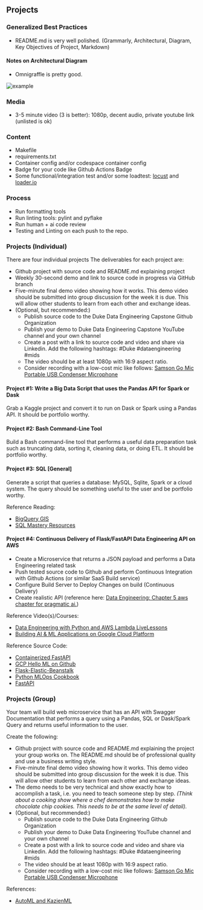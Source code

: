 ## Projects

### Generalized Best Practices


* README.md is very well polished. (Grammarly, Architectural, Diagram, Key Objectives of Project, Markdown)

#### Notes on Architectural Diagram

* Omnigraffle is pretty good.

![example](https://user-images.githubusercontent.com/58792/188945987-a1643d63-69de-4aff-bc6f-e4f3f84b0845.png)

### Media

* 3-5 minute video (3 is better):  1080p, decent audio, private youtube link (unlisted is ok)

### Content

* Makefile
* requirements.txt
* Container config and/or codespace container config
* Badge for your code like Github Actions Badge
* Some functional/integration test and/or some loadtest: [locust](https://locust.io/) and [loader.io](https://loader.io/)

### Process

* Run formatting tools
* Run linting tools:  pylint and pyflake
* Run human + ai code review
* Testing and Linting on each push to the repo.



### Projects (Individual)

There are four individual projects
The deliverables for each project are:

* Github project with source code and README.md explaining project
* Weekly 30-second demo and link to source code in progress via GitHub branch
* Five-minute final demo video showing how it works.  This demo video should be submitted into group discussion for the week it is due.  This will allow other students to learn from each other and exchange ideas.
* (Optional, but recommended:)
    * Publish source code to the Duke Data Engineering Capstone Github Organization
    * Publish your demo to Duke Data Engineering Capstone YouTube channel and your own channel
    * Create a post with a link to source code and video and share via Linkedin.  Add the following hashtags:  #Duke #dataengineering #mids
    * The video should be at least 1080p with 16:9 aspect ratio.
    * Consider recording with a  low-cost mic like follows:  [Samson Go Mic Portable USB Condenser Microphone](https://www.amazon.com/Samson-Mic-Portable-Condenser-Microphone/dp/B001R76D42/)


#### Project #1: Write a Big Data Script that uses the Pandas API for Spark or Dask

Grab a Kaggle project and convert it to run on Dask or Spark using a Pandas API. It should be portfolio worthy.

#### Project #2:  Bash Command-Line Tool

Build a Bash command-line tool that performs a useful data preparation task such as truncating data, sorting it, cleaning data, or doing ETL.  It should be portfolio worthy.

#### Project #3:  SQL [General]

Generate a script that queries a database:  MySQL, Sqlite, Spark or a cloud system.  The query should be something useful to the user and be portfolio worthy.

Reference Reading:

* [BigQuery GIS](https://cloud.google.com/bigquery/docs/gis-getting-started)
* [SQL Mastery Resources](https://noahgift.github.io/data-engineering-and-dataops/sqlmastery)


#### Project #4:  Continuous Delivery of Flask/FastAPI Data Engineering API on AWS 

* Create a Microservice that returns a JSON payload and performs a Data Engineering related task
* Push tested source code to Github and perform Continuous Integration with Github Actions (or similar SaaS Build service)
* Configure Build Server to Deploy Changes on build (Continuous Delivery)
* Create realistic API (reference here:  [Data Engineering: Chapter 5 aws chapter for pragmatic ai.](https://github.com/noahgift/pai-aws))

Reference Video(s)/Courses:

* [Data Engineering with Python and AWS Lambda LiveLessons](https://learning.oreilly.com/videos/data-engineering-with/9780135964330)
* [Building AI & ML Applications on Google Cloud Platform](https://learning.oreilly.com/videos/building-ai-applications/9780135973462)

Reference Source Code: 

* [Containerized FastAPI](https://github.com/noahgift/functions-from-zero2)
* [GCP Hello ML on Github](https://github.com/noahgift/gcp-hello-ml)
* [Flask-Elastic-Beanstalk](https://github.com/noahgift/Flask-Elastic-Beanstalk)
* [Python MLOps Cookbook](https://github.com/noahgift/Python-MLOps-Cookbook)
* [FastAPI](https://learning.oreilly.com/videos/fast-documented-machine/50117VIDEOPAIML/)


### Projects (Group)

Your team will build web microservice that has an API with Swagger Documentation that performs a query using a Pandas, SQL or Dask/Spark Query and returns useful information to the user.

Create the following:

* Github project with source code and README.md explaining the project your group works on.  The README.md should be of professional quality and use a business writing style.
* Five-minute final demo video showing how it works.  This demo video should be submitted into group discussion for the week it is due.  This will allow other students to learn from each other and exchange ideas.
* The demo needs to be very technical and show exactly how to accomplish a task, i.e. you need to teach someone step by step.  _(Think about a cooking show where a chef demonstrates how to make chocolate chip cookies.  This needs to be at the same level of detail)._
* (Optional, but recommended:)
    * Publish source code to the Duke Data Engineering Github Organization
    * Publish your demo to Duke Data Engineering  YouTube channel and your own channel
    * Create a post with a link to source code and video and share via Linkedin.  Add the following hashtags:  #Duke #dataengineering #mids
    * The video should be at least 1080p with 16:9 aspect ratio.
    * Consider recording with a  low-cost mic like follows:  [Samson Go Mic Portable USB Condenser Microphone](https://www.amazon.com/Samson-Mic-Portable-Condenser-Microphone/dp/B001R76D42/)

References:

* [AutoML and KazienML](https://learning.oreilly.com/library/view/practical-mlops/9781098103002/ch05.html#idm45713986170936)
